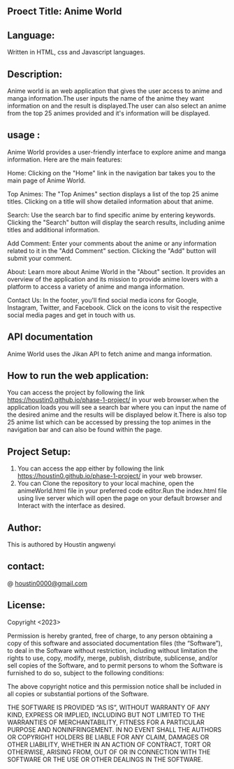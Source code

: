 ## Proect Title: Anime World
## Language: 
Written in HTML, css and Javascript languages.
## Description:
Anime world is an web application that gives the user access to anime and manga information.The user inputs the name of the anime they want information on and the result is displayed.The user can also select an anime from the top 25 animes provided and it's information will be displayed.
## usage :
Anime World provides a user-friendly interface to explore anime and manga information.
Here are the main features:

Home: Clicking on the "Home" link in the navigation bar takes you to the main page of Anime World.

Top Animes: The "Top Animes" section displays a list of the top 25 anime titles. Clicking on a title will show detailed information about that anime.

Search: Use the search bar to find specific anime by entering keywords. Clicking the "Search" button will display the search results, including anime titles and additional information.

Add Comment: Enter your comments about the anime or any information related to it in the "Add Comment" section. Clicking the "Add" button will submit your comment.

About: Learn more about Anime World in the "About" section. It provides an overview of the application and its mission to provide anime lovers with a platform to access a variety of anime and manga information.

Contact Us: In the footer, you'll find social media icons for Google, Instagram, Twitter, and Facebook. Click on the icons to visit the respective social media pages and get in touch with us.

## API documentation
Anime World uses the Jikan API to fetch anime and manga information.
## How to run the web application:
You can access the project by following the link https://houstin0.github.io/phase-1-project/ in your web browser.when the application loads you will see a search bar where you can input the name of the desired anime and the results will be displayed below it.There is also top 25 anime list which can be accessed by pressing the top animes in the navigation bar and can also be found within the page.
## Project Setup:
1. You can access the app either by following the link https://houstin0.github.io/phase-1-project/ in your web browser.
2. You can Clone the repository to your local machine, open the animeWorld.html file in your preferred code editor.Run the index.html file using live server which will open the page on your default browser and Interact with the interface as desired.
## Author:
This is authored by Houstin angwenyi
## contact:
 @ houstin0000@gmail.com
## License:
Copyright <2023> <Houstin Angwenyi>

Permission is hereby granted, free of charge, to any person obtaining a copy of this software and associated documentation files (the “Software”), to deal in the Software without restriction, including without limitation the rights to use, copy, modify, merge, publish, distribute, sublicense, and/or sell copies of the Software, and to permit persons to whom the Software is furnished to do so, subject to the following conditions:

The above copyright notice and this permission notice shall be included in all copies or substantial portions of the Software.

THE SOFTWARE IS PROVIDED “AS IS”, WITHOUT WARRANTY OF ANY KIND, EXPRESS OR IMPLIED, INCLUDING BUT NOT LIMITED TO THE WARRANTIES OF MERCHANTABILITY, FITNESS FOR A PARTICULAR PURPOSE AND NONINFRINGEMENT. IN NO EVENT SHALL THE AUTHORS OR COPYRIGHT HOLDERS BE LIABLE FOR ANY CLAIM, DAMAGES OR OTHER LIABILITY, WHETHER IN AN ACTION OF CONTRACT, TORT OR OTHERWISE, ARISING FROM, OUT OF OR IN CONNECTION WITH THE SOFTWARE OR THE USE OR OTHER DEALINGS IN THE SOFTWARE.